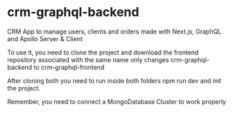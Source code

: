 # crm-graphql-backend
CRM App to manage users, clients and orders made with Next.js, GraphQL and Apollo Server &amp; Client

To use it, you need to clone the project and download the frontend repository associated with the same name only changes crm-graphql-backend to crm-graphql-frontend

After cloning both you need to run inside both folders npm run dev and init the project.

Remember, you need to connect a MongoDatabase Cluster to work properly

